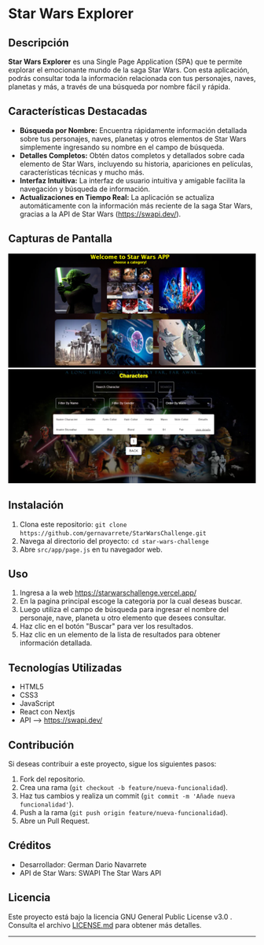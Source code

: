 # Star Wars Explorer

## Descripción

**Star Wars Explorer** es una Single Page Application (SPA) que te permite explorar el emocionante mundo de la saga Star Wars. Con esta aplicación, podrás consultar toda la información relacionada con tus personajes, naves, planetas y más, a través de una búsqueda por nombre fácil y rápida.

## Características Destacadas

- **Búsqueda por Nombre:** Encuentra rápidamente información detallada sobre tus personajes, naves, planetas y otros elementos de Star Wars simplemente ingresando su nombre en el campo de búsqueda.
- **Detalles Completos:** Obtén datos completos y detallados sobre cada elemento de Star Wars, incluyendo su historia, apariciones en películas, características técnicas y mucho más.
- **Interfaz Intuitiva:** La interfaz de usuario intuitiva y amigable facilita la navegación y búsqueda de información.
- **Actualizaciones en Tiempo Real:** La aplicación se actualiza automáticamente con la información más reciente de la saga Star Wars, gracias a la API de Star Wars (https://swapi.dev/).

## Capturas de Pantalla

![Captura de pantalla 1](screenshot1.png)
![Captura de pantalla 2](screenshot2.png)

## Instalación

1. Clona este repositorio: `git clone https://github.com/gernavarrete/StarWarsChallenge.git`
2. Navega al directorio del proyecto: `cd star-wars-challenge`
3. Abre `src/app/page.js` en tu navegador web.

## Uso

1. Ingresa a la web https://starwarschallenge.vercel.app/
2. En la pagina principal escoge la categoria por la cual deseas buscar.
3. Luego utiliza el campo de búsqueda para ingresar el nombre del personaje, nave, planeta u otro elemento que desees consultar.
4. Haz clic en el botón "Buscar" para ver los resultados.
5. Haz clic en un elemento de la lista de resultados para obtener información detallada.

## Tecnologías Utilizadas

- HTML5
- CSS3
- JavaScript
- React con Nextjs
- API --> https://swapi.dev/

## Contribución

Si deseas contribuir a este proyecto, sigue los siguientes pasos:

1. Fork del repositorio.
2. Crea una rama (`git checkout -b feature/nueva-funcionalidad`).
3. Haz tus cambios y realiza un commit (`git commit -m 'Añade nueva funcionalidad'`).
4. Push a la rama (`git push origin feature/nueva-funcionalidad`).
5. Abre un Pull Request.

## Créditos

- Desarrollador: German Dario Navarrete
- API de Star Wars: SWAPI The Star Wars API

## Licencia

Este proyecto está bajo la licencia GNU General Public License v3.0
. Consulta el archivo [LICENSE.md](LICENSE.md) para obtener más detalles.

---
